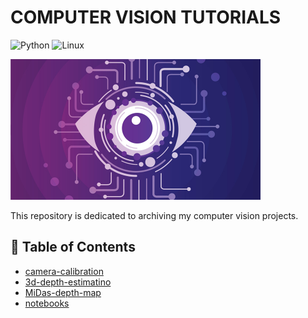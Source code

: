 # COMPUTER VISION TUTORIALS
![Python](https://img.shields.io/badge/python-3670A0?style=for-the-badge&logo=python&logoColor=ffdd54)
![Linux](https://img.shields.io/badge/Linux-FCC624?style=for-the-badge&logo=linux&logoColor=black)

<!-- Logo image -->
<img src="./images/computer_vision.jpg" alt="logo" width="400"/>

This repository is dedicated to archiving my computer vision projects.



## :bookmark_tabs: Table of Contents
- [camera-calibration](camera_calibration)
- [3d-depth-estimatino](3d_depth_estimation)
- [MiDas-depth-map](midas_depth_map)
- [notebooks](notebooks)
